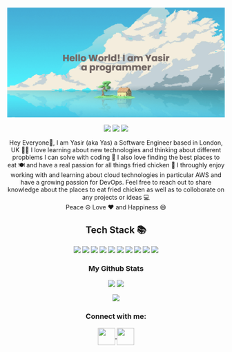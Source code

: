 
<p align="center">
 
</p align="center">
<img src="https://github.com/Yasir326/Yasir326/blob/main/banner.png" />
<p align="center">
 
 <img src="https://badges.pufler.dev/visits/Yasir326/Yasir326"/> 
 <img src="https://badges.pufler.dev/repos/Yasir326"/>
 <img src="https://badges.pufler.dev/years/Yasir326" />
  
  <p align="center">
 Hey Everyone👋, I am Yasir (aka Yas) a Software Engineer based in London, UK 💂‍♂️ I love learning about new technologies and thinking about different propblems I can solve with coding 🤔 I also love finding the best places to eat 🍽 and have a real passion for all things fried chicken 🍗 I throughly enjoy working with and learning about cloud technologies in particular AWS and have a growing passion for DevOps. Feel free to reach out to share knowledge about the places to eat fried chicken as well as to colloborate on any projects or ideas 💻 
 <br>Peace ☮️ Love ❤️ and Happiness 😄<br>

</p>
  
  <h2 align="center">Tech Stack 📚</h2>

<p align="center">
  <img src="https://img.shields.io/badge/-Python-black?style=flat-square&logo=python"/>
<img src="https://img.shields.io/badge/-TypeScript-black?style=flat-square&logo=typescript"/>
<img src="https://img.shields.io/badge/-JavaScript-black?style=flat-square&logo=javascript"/>
<img src="https://img.shields.io/badge/-Nodejs-black?style=flat-square&logo=Node.js"/>
  <img src="https://img.shields.io/badge/-Go-black?style=flat-square&logo=go"/>
<img src="https://img.shields.io/badge/-React-black?style=flat-square&logo=react"/>
  <img src="https://img.shields.io/badge/-Docker-black?style=flat-square&logo=docker"/>
<img src="https://img.shields.io/badge/-MongoDB-black?style=flat-square&logo=mongodb"/>
<img src="https://img.shields.io/badge/-MySQL-black?style=flat-square&logo=mysql"/>
<img src="https://img.shields.io/badge/-java-E34A86?style=flat-square&logo=java"/>
</p>

</p>
<h3 align="center">My Github Stats</h3>

<p align = "center">
  <img  src = "https://github-readme-stats.vercel.app/api?username=Yasir326&show_icons=true&theme=radical&line_height=40">
  <img src = "https://github-readme-stats.vercel.app/api/top-langs/?username=Yasir326&theme=radical">
</p>

<p align = "center">
 <img  src="https://github-readme-streak-stats.herokuapp.com/?user=Yasir326&show_icons=true&locale=en&layout=compact&theme=radical&line_height=0" />
</p> 



<h3 align="center">Connect with me:</h3>
<p align="center">
<a href="https://twitter.com/YasKTechTips" target="blank">
  <img align="center" src="https://cdn-icons-png.flaticon.com/512/733/733579.png" alt="" height="40" width="40">
  </a> 
  <a href="https://www.linkedin.com/in/yasir-khan-64547465/" target="blank">
    <img align="center" src="https://cdn-icons-png.flaticon.com/512/174/174857.png" alt="" height="40" width="40" /></a>
</p>  
<!-- <a href="your link" target="blank"><img align="center" src="https://cdn.jsdelivr.net/npm/simple-icons@3.0.1/icons/instagram.svg" alt="" height="30" width="40" /></a> -->
<!-- <a href="your link" target="blank"><img align="center" src="https://cdn.jsdelivr.net/npm/simple-icons@3.0.1/icons/youtube.svg" alt="" height="30" width="40" /></a>
</p> -->

<!---
Yasir326/Yasir326 is a ✨ special ✨ repository because its `README.md` (this file) appears on your GitHub profile.
You can click the Preview link to take a look at your changes.
--->
